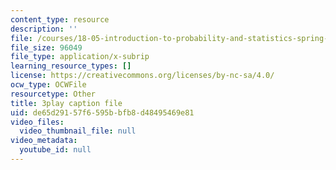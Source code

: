 ```yaml
---
content_type: resource
description: ''
file: /courses/18-05-introduction-to-probability-and-statistics-spring-2014/de65d29157f6595bbfb8d48495469e81_7KOwsepQcXI.vtt
file_size: 96049
file_type: application/x-subrip
learning_resource_types: []
license: https://creativecommons.org/licenses/by-nc-sa/4.0/
ocw_type: OCWFile
resourcetype: Other
title: 3play caption file
uid: de65d291-57f6-595b-bfb8-d48495469e81
video_files:
  video_thumbnail_file: null
video_metadata:
  youtube_id: null
---
```

